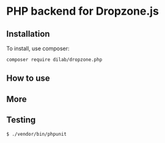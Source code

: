 # PHP backend for Dropzone.js


## Installation

To install, use composer:

``` composer require dilab/dropzone.php ```

## How to use

## More ##

## Testing
```
$ ./vendor/bin/phpunit
```
